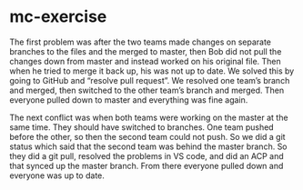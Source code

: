 # mc-exercise









The first problem was after the two teams made changes on separate branches to the files and the merged to master, then Bob did not pull the changes down from master and instead worked on his original file. Then when he tried to merge it back up, his was not up to date. We solved this by going to GitHub and “resolve pull request”. We resolved one team’s branch and merged, then switched to the other team’s branch and merged. Then everyone pulled down to master and everything was fine again.

The next conflict was when both teams were working on the master at the same time. They should have switched to branches. One team pushed before the other, so then the second team could not push. So we did a git status which said that the second team was behind the master branch. So they did a git pull, resolved the problems in VS code, and did an ACP and that synced up the master branch. From there everyone pulled down and everyone was up to date.